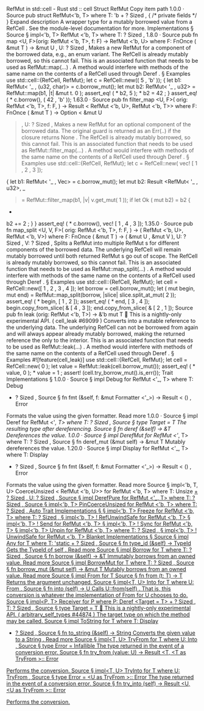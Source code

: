 RefMut in std::cell - Rust
std
::
cell
Struct
RefMut
Copy item path
1.0.0
·
Source
pub struct RefMut<'b, T>
where
    T: 'b + ?
Sized
,
{
/* private fields */
}
Expand description
A wrapper type for a mutably borrowed value from a
RefCell<T>
.
See the
module-level documentation
for more.
Implementations
§
Source
§
impl<'b, T>
RefMut
<'b, T>
where
    T: ?
Sized
,
1.8.0
·
Source
pub fn
map
<U, F>(orig:
RefMut
<'b, T>, f: F) ->
RefMut
<'b, U>
where
    F:
FnOnce
(
&mut T
) ->
&mut U
,
    U: ?
Sized
,
Makes a new
RefMut
for a component of the borrowed data, e.g., an enum
variant.
The
RefCell
is already mutably borrowed, so this cannot fail.
This is an associated function that needs to be used as
RefMut::map(...)
. A method would interfere with methods of the same
name on the contents of a
RefCell
used through
Deref
.
§
Examples
use
std::cell::{RefCell, RefMut};
let
c = RefCell::new((
5
,
'b'
));
{
let
b1: RefMut<
'_
, (u32, char)> = c.borrow_mut();
let
mut
b2: RefMut<
'_
, u32> = RefMut::map(b1, |t|
&mut
t.
0
);
assert_eq!
(
*
b2,
5
);
*
b2 =
42
;
}
assert_eq!
(
*
c.borrow(), (
42
,
'b'
));
1.63.0
·
Source
pub fn
filter_map
<U, F>(
    orig:
RefMut
<'b, T>,
    f: F,
) ->
Result
<
RefMut
<'b, U>,
RefMut
<'b, T>>
where
    F:
FnOnce
(
&mut T
) ->
Option
<
&mut U
>,
    U: ?
Sized
,
Makes a new
RefMut
for an optional component of the borrowed data. The
original guard is returned as an
Err(..)
if the closure returns
None
.
The
RefCell
is already mutably borrowed, so this cannot fail.
This is an associated function that needs to be used as
RefMut::filter_map(...)
. A method would interfere with methods of the
same name on the contents of a
RefCell
used through
Deref
.
§
Examples
use
std::cell::{RefCell, RefMut};
let
c = RefCell::new(
vec!
[
1
,
2
,
3
]);

{
let
b1: RefMut<
'_
, Vec<u32>> = c.borrow_mut();
let
mut
b2:
Result
<RefMut<
'_
, u32>,
_
> = RefMut::filter_map(b1, |v| v.get_mut(
1
));
if let
Ok
(
mut
b2) = b2 {
*
b2 +=
2
;
    }
}
assert_eq!
(
*
c.borrow(),
vec!
[
1
,
4
,
3
]);
1.35.0
·
Source
pub fn
map_split
<U, V, F>(
    orig:
RefMut
<'b, T>,
    f: F,
) -> (
RefMut
<'b, U>,
RefMut
<'b, V>)
where
    F:
FnOnce
(
&mut T
) -> (
&mut U
,
&mut V
),
    U: ?
Sized
,
    V: ?
Sized
,
Splits a
RefMut
into multiple
RefMut
s for different components of the
borrowed data.
The underlying
RefCell
will remain mutably borrowed until both
returned
RefMut
s go out of scope.
The
RefCell
is already mutably borrowed, so this cannot fail.
This is an associated function that needs to be used as
RefMut::map_split(...)
. A method would interfere with methods of the
same name on the contents of a
RefCell
used through
Deref
.
§
Examples
use
std::cell::{RefCell, RefMut};
let
cell = RefCell::new([
1
,
2
,
3
,
4
]);
let
borrow = cell.borrow_mut();
let
(
mut
begin,
mut
end) = RefMut::map_split(borrow, |slice| slice.split_at_mut(
2
));
assert_eq!
(
*
begin, [
1
,
2
]);
assert_eq!
(
*
end, [
3
,
4
]);
begin.copy_from_slice(
&
[
4
,
3
]);
end.copy_from_slice(
&
[
2
,
1
]);
Source
pub fn
leak
(orig:
RefMut
<'b, T>) ->
&'b mut T
🔬
This is a nightly-only experimental API. (
cell_leak
#69099
)
Converts into a mutable reference to the underlying data.
The underlying
RefCell
can not be borrowed from again and will always appear already
mutably borrowed, making the returned reference the only to the interior.
This is an associated function that needs to be used as
RefMut::leak(...)
. A method would interfere with methods of the
same name on the contents of a
RefCell
used through
Deref
.
§
Examples
#![feature(cell_leak)]
use
std::cell::{RefCell, RefMut};
let
cell = RefCell::new(
0
);
let
value = RefMut::leak(cell.borrow_mut());
assert_eq!
(
*
value,
0
);
*
value =
1
;
assert!
(cell.try_borrow_mut().is_err());
Trait Implementations
§
1.0.0
·
Source
§
impl<T>
Debug
for
RefMut
<'_, T>
where
    T:
Debug
+ ?
Sized
,
Source
§
fn
fmt
(&self, f: &mut
Formatter
<'_>) ->
Result
<
()
,
Error
>
Formats the value using the given formatter.
Read more
1.0.0
·
Source
§
impl<T>
Deref
for
RefMut
<'_, T>
where
    T: ?
Sized
,
Source
§
type
Target
= T
The resulting type after dereferencing.
Source
§
fn
deref
(&self) ->
&T
Dereferences the value.
1.0.0
·
Source
§
impl<T>
DerefMut
for
RefMut
<'_, T>
where
    T: ?
Sized
,
Source
§
fn
deref_mut
(&mut self) ->
&mut T
Mutably dereferences the value.
1.20.0
·
Source
§
impl<T>
Display
for
RefMut
<'_, T>
where
    T:
Display
+ ?
Sized
,
Source
§
fn
fmt
(&self, f: &mut
Formatter
<'_>) ->
Result
<
()
,
Error
>
Formats the value using the given formatter.
Read more
Source
§
impl<'b, T, U>
CoerceUnsized
<
RefMut
<'b, U>> for
RefMut
<'b, T>
where
    T:
Unsize
<U> + ?
Sized
,
    U: ?
Sized
,
Source
§
impl<T>
DerefPure
for
RefMut
<'_, T>
where
    T: ?
Sized
,
Source
§
impl<'b, T>
PinCoerceUnsized
for
RefMut
<'b, T>
where
    T: ?
Sized
,
Auto Trait Implementations
§
§
impl<'b, T>
Freeze
for
RefMut
<'b, T>
where
    T: ?
Sized
,
§
impl<'b, T> !
RefUnwindSafe
for
RefMut
<'b, T>
§
impl<'b, T> !
Send
for
RefMut
<'b, T>
§
impl<'b, T> !
Sync
for
RefMut
<'b, T>
§
impl<'b, T>
Unpin
for
RefMut
<'b, T>
where
    T: ?
Sized
,
§
impl<'b, T> !
UnwindSafe
for
RefMut
<'b, T>
Blanket Implementations
§
Source
§
impl<T>
Any
for T
where
    T: 'static + ?
Sized
,
Source
§
fn
type_id
(&self) ->
TypeId
Gets the
TypeId
of
self
.
Read more
Source
§
impl<T>
Borrow
<T> for T
where
    T: ?
Sized
,
Source
§
fn
borrow
(&self) ->
&T
Immutably borrows from an owned value.
Read more
Source
§
impl<T>
BorrowMut
<T> for T
where
    T: ?
Sized
,
Source
§
fn
borrow_mut
(&mut self) ->
&mut T
Mutably borrows from an owned value.
Read more
Source
§
impl<T>
From
<T> for T
Source
§
fn
from
(t: T) -> T
Returns the argument unchanged.
Source
§
impl<T, U>
Into
<U> for T
where
    U:
From
<T>,
Source
§
fn
into
(self) -> U
Calls
U::from(self)
.
That is, this conversion is whatever the implementation of
From
<T> for U
chooses to do.
Source
§
impl<P, T>
Receiver
for P
where
    P:
Deref
<Target = T> + ?
Sized
,
    T: ?
Sized
,
Source
§
type
Target
= T
🔬
This is a nightly-only experimental API. (
arbitrary_self_types
#44874
)
The target type on which the method may be called.
Source
§
impl<T>
ToString
for T
where
    T:
Display
+ ?
Sized
,
Source
§
fn
to_string
(&self) ->
String
Converts the given value to a
String
.
Read more
Source
§
impl<T, U>
TryFrom
<U> for T
where
    U:
Into
<T>,
Source
§
type
Error
=
Infallible
The type returned in the event of a conversion error.
Source
§
fn
try_from
(value: U) ->
Result
<T, <T as
TryFrom
<U>>::
Error
>
Performs the conversion.
Source
§
impl<T, U>
TryInto
<U> for T
where
    U:
TryFrom
<T>,
Source
§
type
Error
= <U as
TryFrom
<T>>::
Error
The type returned in the event of a conversion error.
Source
§
fn
try_into
(self) ->
Result
<U, <U as
TryFrom
<T>>::
Error
>
Performs the conversion.
